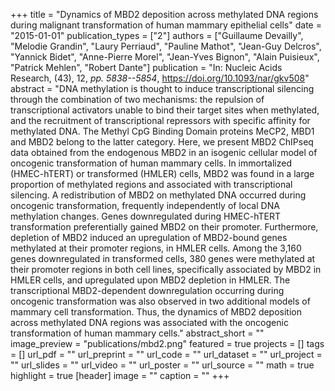 +++
title = "Dynamics of MBD2 deposition across methylated DNA regions during malignant transformation of human mammary epithelial cells"
date = "2015-01-01"
publication_types = ["2"]
authors = ["Guillaume Devailly", "Melodie Grandin", "Laury Perriaud", "Pauline Mathot", "Jean-Guy Delcros", "Yannick Bidet", "Anne-Pierre Morel", "Jean-Yves Bignon", "Alain Puisieux", "Patrick Mehlen", "Robert Dante"]
publication = "In: Nucleic Acids Research, (43), 12, _pp. 5838--5854_, https://doi.org/10.1093/nar/gkv508"
abstract = "DNA methylation is thought to induce transcriptional silencing through the combination of two mechanisms: the repulsion of transcriptional activators unable to bind their target sites when methylated, and the recruitment of transcriptional repressors with specific affinity for methylated DNA. The Methyl CpG Binding Domain proteins MeCP2, MBD1 and MBD2 belong to the latter category. Here, we present MBD2 ChIPseq data obtained from the endogenous MBD2 in an isogenic cellular model of oncogenic transformation of human mammary cells. In immortalized (HMEC-hTERT) or transformed (HMLER) cells, MBD2 was found in a large proportion of methylated regions and associated with transcriptional silencing. A redistribution of MBD2 on methylated DNA occurred during oncogenic transformation, frequently independently of local DNA methylation changes. Genes downregulated during HMEC-hTERT transformation preferentially gained MBD2 on their promoter. Furthermore, depletion of MBD2 induced an upregulation of MBD2-bound genes methylated at their promoter regions, in HMLER cells. Among the 3,160 genes downregulated in transformed cells, 380 genes were methylated at their promoter regions in both cell lines, specifically associated by MBD2 in HMLER cells, and upregulated upon MBD2 depletion in HMLER. The transcriptional MBD2-dependent downregulation occurring during oncogenic transformation was also observed in two additional models of mammary cell transformation. Thus, the dynamics of MBD2 deposition across methylated DNA regions was associated with the oncogenic transformation of human mammary cells."
abstract_short = ""
image_preview = "publications/mbd2.png"
featured = true
projects = []
tags = []
url_pdf = ""
url_preprint = ""
url_code = ""
url_dataset = ""
url_project = ""
url_slides = ""
url_video = ""
url_poster = ""
url_source = ""
math = true
highlight = true
[header]
image = ""
caption = ""
+++

